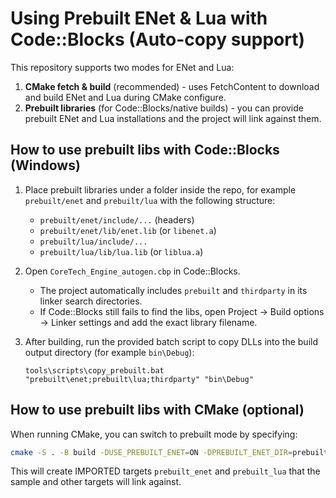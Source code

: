 
# Using Prebuilt ENet & Lua with Code::Blocks (Auto-copy support)

This repository supports two modes for ENet and Lua:

1. **CMake fetch & build** (recommended) - uses FetchContent to download and build ENet and Lua during CMake configure.
2. **Prebuilt libraries** (for Code::Blocks/native builds) - you can provide prebuilt ENet and Lua installations and the project will link against them.

## How to use prebuilt libs with Code::Blocks (Windows)

1. Place prebuilt libraries under a folder inside the repo, for example `prebuilt/enet` and `prebuilt/lua` with the following structure:
   - `prebuilt/enet/include/...` (headers)
   - `prebuilt/enet/lib/enet.lib` (or `libenet.a`)
   - `prebuilt/lua/include/...`
   - `prebuilt/lua/lib/lua.lib` (or `liblua.a`)

2. Open `CoreTech_Engine_autogen.cbp` in Code::Blocks.
   - The project automatically includes `prebuilt` and `thirdparty` in its linker search directories.
   - If Code::Blocks still fails to find the libs, open Project -> Build options -> Linker settings and add the exact library filename.

3. After building, run the provided batch script to copy DLLs into the build output directory (for example `bin\Debug`):
   ```
   tools\scripts\copy_prebuilt.bat "prebuilt\enet;prebuilt\lua;thirdparty" "bin\Debug"
   ```

## How to use prebuilt libs with CMake (optional)

When running CMake, you can switch to prebuilt mode by specifying:
```bash
cmake -S . -B build -DUSE_PREBUILT_ENET=ON -DPREBUILT_ENET_DIR=prebuilt/enet -DUSE_PREBUILT_LUA=ON -DPREBUILT_LUA_DIR=prebuilt/lua
```
This will create IMPORTED targets `prebuilt_enet` and `prebuilt_lua` that the sample and other targets will link against.

